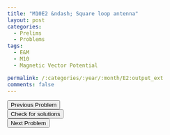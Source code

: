 ```yaml
---
title: "M10E2 &ndash; Square loop antenna"
layout: post
categories:
  - Prelims
  - Problems
tags:
  - E&M
  - M10
  - Magnetic Vector Potential

permalink: /:categories/:year/:month/E2:output_ext
comments: false
---
```

<object data="2010M2E.pdf" type="application/pdf" width="100%" height="500"></object>

<div class='navbar'>
	<div float='left'><button onclick="window.location='E1.html'" >Previous Problem</button></div>
	<div float='center'><button onclick="window.location='https://princetonprelim.com/prelim/25/'">Check for solutions</button></div>
	<div float='right'><button onclick="window.location='E3.html'" > Next Problem</button></div>
</div>

